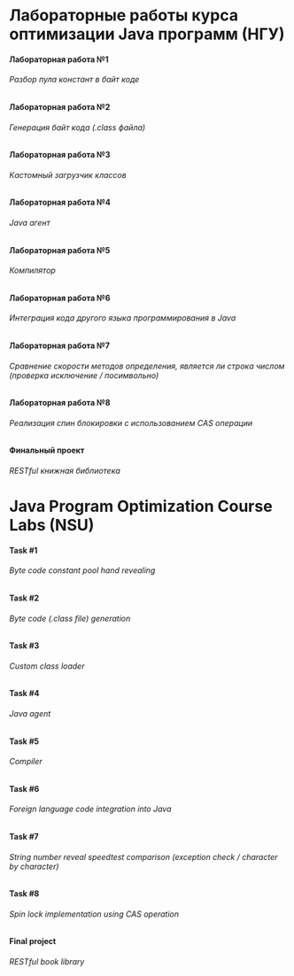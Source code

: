 # Лабораторные работы курса оптимизации Java программ (НГУ)
#### Лабораторная работа №1
###### Разбор пула констант в байт коде

#### Лабораторная работа №2
###### Генерация байт кода (.class файла)

#### Лабораторная работа №3
###### Кастомный загрузчик классов

#### Лабораторная работа №4
###### Java агент

#### Лабораторная работа №5
###### Компилятор

#### Лабораторная работа №6
###### Интеграция кода другого языка программирования в Java

#### Лабораторная работа №7
###### Сравнение скорости методов определения, является ли строка числом (проверка исключение / посимвольно)

#### Лабораторная работа №8
###### Реализация спин блокировки с использованием CAS операции

#### Финальный проект
###### RESTful книжная библиотека

# Java Program Optimization Course Labs (NSU)
#### Task #1
###### Byte code constant pool hand revealing

#### Task #2
###### Byte code (.class file) generation

#### Task #3
###### Custom class loader

#### Task #4
###### Java agent

#### Task #5
###### Compiler

#### Task #6
###### Foreign language code integration into Java

#### Task #7
###### String number reveal speedtest comparison (exception check / character by character)

#### Task #8
###### Spin lock implementation using CAS operation

#### Final project
###### RESTful book library
